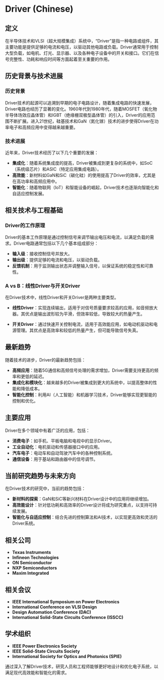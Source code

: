 # Driver (Chinese)

## 定义

在半导体技术和VLSI（超大规模集成）系统中，“Driver”是指一种电路或组件，其主要功能是提供足够的电流和电压，以驱动其他电路或负载。Driver通常用于控制大型负载，如电机、灯光、显示器、以及各种电子设备中的开关和接口。它们在信号完整性、功耗和响应时间等方面起着至关重要的作用。

## 历史背景与技术进展

### 历史背景

Driver技术的起源可以追溯到早期的电子电路设计，随着集成电路的快速发展，Driver电路也经历了显著的变化。1960年代到1980年代，随着MOSFET（氧化物半导体场效应晶体管）和IGBT（绝缘栅双极型晶体管）的引入，Driver的应用范围不断扩展。进入21世纪，硅基技术和GaN（氮化镓）技术的进步使得Driver在功率电子和高频应用中变得越来越重要。

### 技术进展

近年来，Driver技术经历了以下几个重要的发展：
- **集成化**：随着系统集成度的提高，Driver被集成到更复杂的系统中，如SoC（系统级芯片）和ASIC（特定应用集成电路）。
- **高效能**：新材料如GaN和SiC（碳化硅）的使用提高了Driver的效率，尤其是在高功率和高频应用中。
- **智能化**：随着物联网（IoT）和智能设备的崛起，Driver技术也逐渐向智能化和自适应控制发展。

## 相关技术与工程基础

### Driver的工作原理

Driver的基本工作原理是通过控制信号来调节输出电压和电流，以满足负载的需求。Driver电路通常包括以下几个基本组成部分：
- **输入级**：接收控制信号并放大。
- **输出级**：提供足够的电流和电压，以驱动负载。
- **反馈机制**：用于监测输出状态并调整输入信号，以保证系统的稳定性和可靠性。

### A vs B：线性Driver与开关Driver

在Driver技术中，线性Driver和开关Driver是两种主要类型。

- **线性Driver**：实现连续输出，适用于对信号质量要求较高的应用，如音频放大器。其优点是输出波形较为平滑，但效率较低，导致较大的热量产生。
  
- **开关Driver**：通过快速开关控制电流，适用于高效能应用，如电动机驱动和电源管理。其优点是高效率和较低的热量产生，但可能导致信号失真。

## 最新趋势

随着技术的进步，Driver的最新趋势包括：
- **高频应用**：随着5G通信和高频信号处理的需求增加，Driver需要支持更高的频率和更低的延迟。
- **集成化和模块化**：越来越多的Driver被集成到更大的系统中，以提高整体的性能和降低成本。
- **智能化控制**：利用AI（人工智能）和机器学习技术，Driver能够实现更智能的控制和优化。

## 主要应用

Driver在多个领域中有着广泛的应用，包括：
- **消费电子**：如手机、平板电脑和电视中的显示Driver。
- **工业自动化**：电机驱动和传感器接口中的应用。
- **汽车电子**：电动车和自动驾驶汽车中的各种控制系统。
- **通信设备**：用于基站和路由器中的信号调节。

## 当前研究趋势与未来方向

在Driver技术的研究中，当前的趋势包括：
- **新材料的探索**：GaN和SiC等新兴材料在Driver设计中的应用将继续增加。
- **高效能设计**：针对低功耗和高效率的Driver设计将成为研究重点，以支持可持续发展。
- **智能化与自适应控制**：结合先进的控制算法和AI技术，以实现更高效和灵活的Driver系统。

## 相关公司

- **Texas Instruments**
- **Infineon Technologies**
- **ON Semiconductor**
- **NXP Semiconductors**
- **Maxim Integrated**

## 相关会议

- **IEEE International Symposium on Power Electronics**
- **International Conference on VLSI Design**
- **Design Automation Conference (DAC)**
- **International Solid-State Circuits Conference (ISSCC)**

## 学术组织

- **IEEE Power Electronics Society**
- **IEEE Solid-State Circuits Society**
- **International Society for Optics and Photonics (SPIE)**

通过深入了解Driver技术，研究人员和工程师能够更好地设计和优化电子系统，以满足现代高效能和智能化的需求。